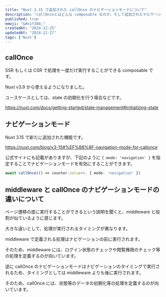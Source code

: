 ```yaml
---
title: "Nuxt 3.15 で追加された callOnce のナビゲーションモードについて"
description: "callOnceとはどんな composable なのか、そして追加されたナビゲーションモードはどんなモードなのかをまとめる。"
published: true
emoji: "&#x1f384;"
createdAt: "2024-12-25"
updatedAt: "2024-12-27"
tags: ['Nuxt']
---
```


## callOnce

SSR もしくは CSR で処理を一度だけ実行することができる composable です。

Nuxt v3.9 から使えるようになりました。

ユースケースとしては、state の初期化を行う場合などです。

https://nuxt.com/docs/getting-started/state-management#initializing-state

## ナビゲーションモード

Nuxt 3.15 で新たに追加された機能です。

https://nuxt.com/blog/v3-15#%EF%B8%8F-navigation-mode-for-callonce

公式サイトにも記載がありますが、下記のように `{ mode: 'navigation' }` を指定することでナビゲーションモードを有効にすることができます。

```ts
await callOnce(() => counter.value++, { mode: 'navigation' })
```

## middleware と callOnce のナビゲーションモードの違いについて

ページ遷移の度に実行することができるという説明を聞くと、middleware と役割が似ているように感じます。

大きな違いとして、処理が実行されるタイミングが異なります。

middleware で定義される処理はナビゲーションの前に実行されます。

そのため、middleware には、ログイン状態のチェックや閲覧権限のチェック等の処理を定義するのが向いています。

逆に callOnce のナビゲーションモードはナビゲーションのタイミングで実行されるため、タイミングとしては middleware よりも後に実行されます。

そのため、callOnce には、状態等のデータの初期化等の処理を定義するのが向いています。
